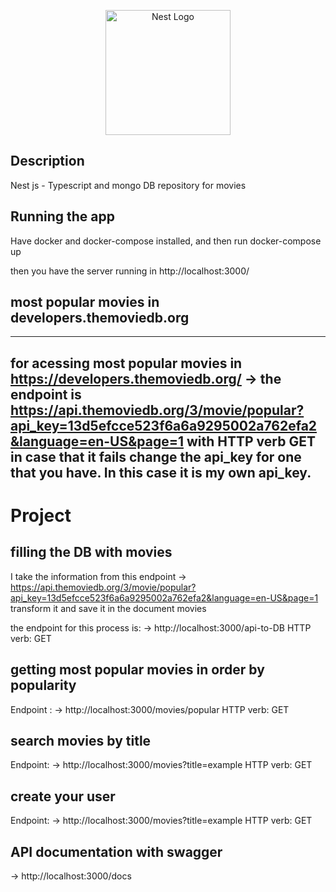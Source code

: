 <p align="center">
  <a href="http://nestjs.com/" target="blank"><img src="https://nestjs.com/img/logo-small.svg" width="200" alt="Nest Logo" /></a>
</p>

[circleci-image]: https://img.shields.io/circleci/build/github/nestjs/nest/master?token=abc123def456
[circleci-url]: https://circleci.com/gh/nestjs/nest

## Description
Nest js - Typescript and mongo DB repository for movies
## Running the app

Have docker and docker-compose installed,
and then run docker-compose up 

then you have the server running in http://localhost:3000/

## most popular movies in developers.themoviedb.org
----------------------------------------------------------------------------------------------
for acessing most popular movies in https://developers.themoviedb.org/ 
-> the endpoint is https://api.themoviedb.org/3/movie/popular?api_key=13d5efcce523f6a6a9295002a762efa2&language=en-US&page=1 with HTTP verb GET
in case that it fails change the api_key for one that you have. In this case it is my own api_key.
----------------------------------------------------------------------------------------------

# Project

## filling the DB with movies
I take the information from this endpoint -> https://api.themoviedb.org/3/movie/popular?api_key=13d5efcce523f6a6a9295002a762efa2&language=en-US&page=1 
transform it and  save it in the document movies

the endpoint for this process is:
-> http://localhost:3000/api-to-DB    HTTP verb: GET

## getting most popular movies in order by popularity

Endpoint :
-> http://localhost:3000/movies/popular  HTTP verb: GET

## search movies by title
Endpoint:
-> http://localhost:3000/movies?title=example HTTP verb: GET

## create your user

Endpoint:
-> http://localhost:3000/movies?title=example HTTP verb: GET

## API documentation with swagger
 -> http://localhost:3000/docs
